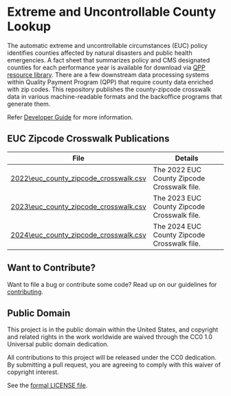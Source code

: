 # Extreme and Uncontrollable County Lookup

The automatic extreme and uncontrollable circumstances (EUC) policy identifies counties affected by natural disasters and public health emergencies.
A fact sheet that summarizes policy and CMS designated counties for each performance year is available for download via [QPP resource library](https://qpp.cms.gov/resources/resource-library).
There are a few downstream data processing systems within Quality Payment Program (QPP) that require county data enriched with zip codes.
This repository publishes the county-zipcode crosswalk data in various machine-readable formats and the backoffice programs that generate them.

Refer [Developer Guide](./DEVELOPMENT.md) for more information.

## EUC Zipcode Crosswalk Publications
| File                                                                                  | Details                                      |
|---------------------------------------------------------------------------------------|----------------------------------------------|
| [2022\euc_county_zipcode_crosswalk.csv](./data/2022/euc_county_zipcode_crosswalk.csv) | The 2022 EUC County Zipcode Crosswalk file.  |
| [2023\euc_county_zipcode_crosswalk.csv](./data/2023/euc_county_zipcode_crosswalk.csv) | The 2023 EUC County Zipcode Crosswalk file.  |
| [2024\euc_county_zipcode_crosswalk.csv](./data/2024/euc_county_zipcode_crosswalk.csv) | The 2024 EUC County Zipcode Crosswalk file.  |



## Want to Contribute?

Want to file a bug or contribute some code? Read up on our guidelines for [contributing].

[contributing]: /.github/CONTRIBUTING.md

## Public Domain

This project is in the public domain within the United States, and copyright and related rights in the work worldwide are waived
through the CC0 1.0 Universal public domain dedication.

All contributions to this project will be released under the CC0 dedication. By submitting a pull request, you are agreeing to
comply with this waiver of copyright interest.

See the [formal LICENSE file](/LICENSE).
